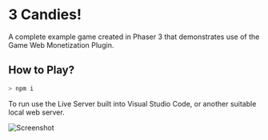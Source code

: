 # 3 Candies!

A complete example game created in Phaser 3 that demonstrates use of the Game Web Monetization Plugin.

## How to Play?

```javascript
> npm i
```
To run use the Live Server built into Visual Studio Code, or another suitable local web server.

![Screenshot](https://raw.githubusercontent.com/photonstorm/gamewebmonetization/main/game/screenshots/menu.png)
